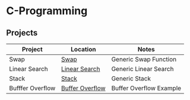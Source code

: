 # C-Programming

## Projects

| Project | Location | Notes |
|---------|----------|-------|
| Swap    | [Swap](/Generic%20Swap) | Generic Swap Function |
| Linear Search | [Linear Search](/Generic%20Linear%20Search) | Generic Linear Search |
| Stack | [Stack](/Generic%20Stack) | Generic Stack |
| Bufffer Overflow | [Buffer Overflow](/Buffer%20Overflow) | Buffer Overflow Example |